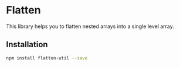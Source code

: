 # Flatten

This library helps you to flatten nested arrays into a single level array.

## Installation
```bash
npm install flatten-util --save
```
